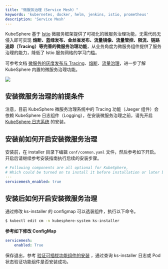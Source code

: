 ```yaml
---
title: "微服务治理（Service Mesh）"
keywords: 'kubernetes, docker, helm, jenkins, istio, prometheus'
description: 'Service Mesh'
---
```


KubeSphere 基于 [Istio](https://istio.io) 微服务框架提供了可视化的微服务治理功能，无需代码无侵入即可实现 **熔断、蓝绿发布、金丝雀发布、流量镜像、流量管控、限流、链路追踪（Tracing）等完善的微服务治理功能**，从业务角度为微服务组件提供了服务治理的能力，降低了 Istio 服务网格的学习门槛。

可参考文档 [微服务的灰度发布与 Tracing](../../quick-start/bookinfo-canary)、[熔断](../../application/circuit-breaking)、[流量治理](../../application/traffic-gov)，进一步了解 KubeSphere 内置的微服务治理功能。

![](https://pek3b.qingstor.com/kubesphere-docs/png/20191109212935.png)

## 安装微服务治理的前提条件

注意，目前 KubeSphere 微服务治理系统中的 Tracing 功能（Jaeger 组件）会依赖 KubeSphere 日志组件（Logging），在安装微服务治理之前，请先开启 [KubeSphere 日志系统](../install-logging) 的安装。

## 安装前如何开启安装微服务治理

安装前，在 installer 目录下编辑 `conf/common.yaml` 文件，然后参考如下开启。开启后请继续参考安装指南执行后续的安装步骤。

```yaml
# Following components are all optional for KubeSphere,
# Which could be turned on to install it before installation or later by updating its value to true
···
servicemesh_enabled: true
```

## 安装后如何开启安装微服务治理

通过修改 ks-installer 的 configmap 可以选装组件，执行以下命令。

```bash
$ kubectl edit cm -n kubesphere-system ks-installer
```

**参考如下修改 ConfigMap**


```yaml
servicemesh:
    enabled: True
```

保存退出，参考 [验证可插拔功能组件的安装](../verify-components) ，通过查询 ks-installer 日志或 Pod 状态验证功能组件是否安装成功。
